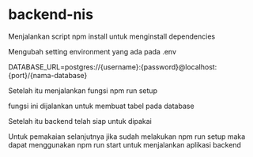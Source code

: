 # backend-nis

Menjalankan script npm install untuk menginstall dependencies

Mengubah setting environment yang ada pada .env

DATABASE_URL=postgres://{username}:{password}@localhost:{port}/{nama-database}

Setelah itu menjalankan fungsi npm run setup

fungsi ini dijalankan untuk membuat tabel pada database

Setelah itu backend telah siap untuk dipakai


Untuk pemakaian selanjutnya jika sudah melakukan npm run setup maka dapat menggunakan npm run start untuk menjalankan aplikasi backend
